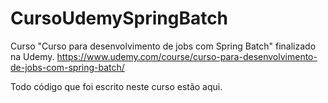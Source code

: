# CursoUdemySpringBatch
Curso "Curso para desenvolvimento de jobs com Spring Batch" finalizado na Udemy.
https://www.udemy.com/course/curso-para-desenvolvimento-de-jobs-com-spring-batch/

Todo código que foi escrito neste curso estão aqui.
